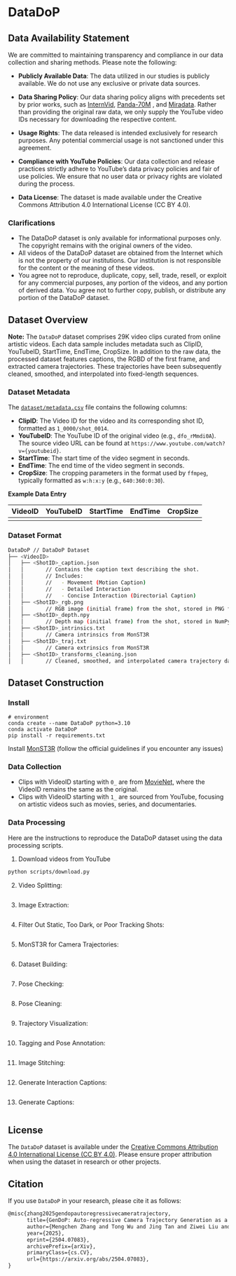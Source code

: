 # DataDoP

## Data Availability Statement
We are committed to maintaining transparency and compliance in our data collection and sharing methods. Please note the following:

- **Publicly Available Data**: The data utilized in our studies is publicly available. We do not use any exclusive or private data sources.

- **Data Sharing Policy**: Our data sharing policy aligns with precedents set by prior works, such as [InternVid](https://github.com/OpenGVLab/InternVideo/tree/main/Data/InternVid), [Panda-70M](https://snap-research.github.io/Panda-70M/) 
, and [Miradata](https://github.com/mira-space/MiraData). Rather than providing the original raw data, we only supply the YouTube video IDs necessary for downloading the respective content.

- **Usage Rights**: The data released is intended exclusively for research purposes. Any potential commercial usage is not sanctioned under this agreement.

- **Compliance with YouTube Policies**: Our data collection and release practices strictly adhere to YouTube’s data privacy policies and fair of use policies. We ensure that no user data or privacy rights are violated during the process.

- **Data License**: The dataset is made available under the Creative Commons Attribution 4.0 International License (CC BY 4.0).

### Clarifications
- The DataDoP dataset is only available for informational purposes only. The copyright remains with the original owners of the video.
- All videos of the DataDoP dataset are obtained from the Internet which is not the property of our institutions. Our institution is not responsible for the content or the meaning of these videos.
- You agree not to reproduce, duplicate, copy, sell, trade, resell, or exploit for any commercial purposes, any portion of the videos, and any portion of derived data. You agree not to further copy, publish, or distribute any portion of the DataDoP dataset.

## Dataset Overview
**Note:** The `DataDoP` dataset comprises 29K video clips curated from online artistic videos. Each data sample includes metadata such as ClipID, YouTubeID, StartTime, EndTime, CropSize. In addition to the raw data, the processed dataset features captions, the RGBD of the first frame, and extracted camera trajectories. These trajectories have been subsequently cleaned, smoothed, and interpolated into fixed-length sequences.

### Dataset Metadata
The [`dataset/metadata.csv`](metadata.csv) file contains the following columns:
- **ClipID**: The Video ID for the video and its corresponding shot ID, formatted as `1_0000/shot_0014`.
- **YouTubeID**: The YouTube ID of the original video (e.g., `dfo_rMmdi0A`). The source video URL can be found at `https://www.youtube.com/watch?v={youtubeid}`.
- **StartTime**: The start time of the video segment in seconds.
- **EndTime**: The end time of the video segment in seconds.
- **CropSize**: The cropping parameters in the format used by `ffmpeg`, typically formatted as `w:h:x:y` (e.g., `640:360:0:30`).

**Example Data Entry**

| VideoID | YouTubeID | StartTime | EndTime | CropSize |
|---------|-----------|-----------|---------|----------|
|  |  |  |  |  |

### Dataset Format
```bash
DataDoP // DataDoP Dataset
├── <VideoID> 
│   ├── <ShotID>_caption.json
│   │       // Contains the caption text describing the shot.
│   │       // Includes:
│   │       //   - Movement (Motion Caption)
│   │       //   - Detailed Interaction
│   │       //   - Concise Interaction (Directorial Caption)
│   ├── <ShotID>_rgb.png
│   │       // RGB image (initial frame) from the shot, stored in PNG format
│   ├── <ShotID>_depth.npy
│   │       // Depth map (initial frame) from the shot, stored in NumPy .npy format
│   ├── <ShotID>_intrinsics.txt
│   │       // Camera intrinsics from MonST3R
│   ├── <ShotID>_traj.txt
│   │       // Camera extrinsics from MonST3R
│   ├── <ShotID>_transforms_cleaning.json
│   │       // Cleaned, smoothed, and interpolated camera trajectory data (in fixed-length format)
```

## Dataset Construction
### Install 
```
# environment
conda create --name DataDoP python=3.10
conda activate DataDoP
pip install -r requirements.txt
```
Install [MonST3R](https://github.com/Junyi42/monst3r) (follow the official guidelines if you encounter any issues)

### Data Collection 
- Clips with VideoID starting with `0_` are from [MovieNet](https://movienet.github.io/), where the VideoID remains the same as the original.
- Clips with VideoID starting with `1_` are sourced from YouTube, focusing on artistic videos such as movies, series, and documentaries.

### Data Processing
Here are the instructions to reproduce the DataDoP dataset using the data processing scripts.
1. Download videos from YouTube
```bash
python scripts/download.py
```
2. Video Splitting:
```bash
```
3. Image Extraction:
```bash
```
4. Filter Out Static, Too Dark, or Poor Tracking Shots:
```bash
```
5. MonST3R for Camera Trajectories:
```bash
```
6. Dataset Building:
```bash
```
7. Pose Checking:
```bash
```
8. Pose Cleaning:
```bash
```
9. Trajectory Visualization:
```bash
```
10. Tagging and Pose Annotation:
```bash
```
11. Image Stitching:
```bash
```
12. Generate Interaction Captions:
```bash
```
13. Generate Captions:
```bash
```

## License
The `DataDoP` dataset is available under the [Creative Commons Attribution 4.0 International License (CC BY 4.0)](https://creativecommons.org/licenses/by/4.0/). Please ensure proper attribution when using the dataset in research or other projects.

## Citation
If you use `DataDoP` in your research, please cite it as follows:

```markdown
@misc{zhang2025gendopautoregressivecameratrajectory,
      title={GenDoP: Auto-regressive Camera Trajectory Generation as a Director of Photography}, 
      author={Mengchen Zhang and Tong Wu and Jing Tan and Ziwei Liu and Gordon Wetzstein and Dahua Lin},
      year={2025},
      eprint={2504.07083},
      archivePrefix={arXiv},
      primaryClass={cs.CV},
      url={https://arxiv.org/abs/2504.07083}, 
}
```